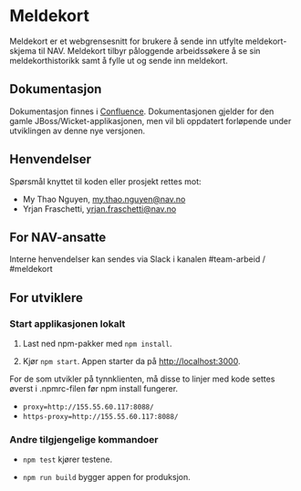 # Meldekort
Meldekort er et webgrensesnitt for brukere å sende inn utfylte meldekort-skjema til NAV.
Meldekort tilbyr påloggende arbeidssøkere å se sin meldekorthistorikk samt å fylle ut og sende inn meldekort.

## Dokumentasjon
Dokumentasjon finnes i [Confluence](https://confluence.adeo.no/display/TA/Meldekort). Dokumentasjonen gjelder for den 
gamle JBoss/Wicket-applikasjonen, men vil bli oppdatert forløpende under utviklingen av denne nye versjonen.

## Henvendelser
Spørsmål knyttet til koden eller prosjekt rettes mot:

* My Thao Nguyen, my.thao.nguyen@nav.no
* Yrjan Fraschetti, yrjan.fraschetti@nav.no

## For NAV-ansatte

Interne henvendelser kan sendes via Slack i kanalen #team-arbeid / #meldekort

## For utviklere

### Start applikasjonen lokalt

1. Last ned npm-pakker med `npm install`.

2. Kjør `npm start`. Appen starter da på [http://localhost:3000](http://localhost:3000).


For de som utvikler på tynnklienten, må disse to linjer med kode settes øverst i .npmrc-filen før npm install fungerer.
* `proxy=http://155.55.60.117:8088/` 
* `https-proxy=http://155.55.60.117:8088/`


### Andre tilgjengelige kommandoer

* `npm test` kjører testene.

* `npm run build` bygger appen for produksjon.
